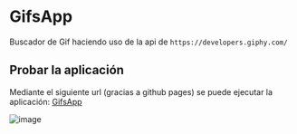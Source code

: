 # GifsApp

Buscador de Gif haciendo uso de la api de `https://developers.giphy.com/` 

## Probar la aplicación

Mediante el siguiente url (gracias a github pages) se puede ejecutar la aplicación: 
[GifsApp](https://sebastian-vb.github.io/gifs-app/)


![image](https://github.com/user-attachments/assets/33bb2e6c-510f-419a-a814-143a75ca8498)


